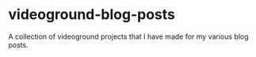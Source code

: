 # videoground-blog-posts

A collection of videoground projects that I have made for my various blog posts.